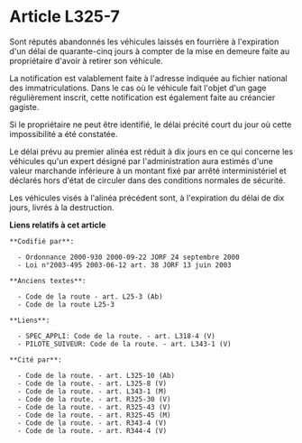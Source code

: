 # Article L325-7

Sont réputés abandonnés les véhicules laissés en fourrière à l'expiration d'un délai de quarante-cinq jours à compter de la
mise en demeure faite au propriétaire d'avoir à retirer son véhicule.

La notification est valablement faite à l'adresse indiquée au fichier national des immatriculations. Dans le cas où le
véhicule fait l'objet d'un gage régulièrement inscrit, cette notification est également faite au créancier gagiste.

Si le propriétaire ne peut être identifié, le délai précité court du jour où cette impossibilité a été constatée.

Le délai prévu au premier alinéa est réduit à dix jours en ce qui concerne les véhicules qu'un expert désigné par
l'administration aura estimés d'une valeur marchande inférieure à un montant fixé par arrêté interministériel et déclarés
hors d'état de circuler dans des conditions normales de sécurité.

Les véhicules visés à l'alinéa précédent sont, à l'expiration du délai de dix jours, livrés à la destruction.

**Liens relatifs à cet article**

	**Codifié par**:

	  - Ordonnance 2000-930 2000-09-22 JORF 24 septembre 2000
	  - Loi n°2003-495 2003-06-12 art. 38 JORF 13 juin 2003

	**Anciens textes**:

	  - Code de la route - art. L25-3 (Ab)
	  - Code de la route L25-3

	**Liens**:

	  - SPEC_APPLI: Code de la route. - art. L318-4 (V)
	  - PILOTE_SUIVEUR: Code de la route. - art. L343-1 (V)

	**Cité par**:

	  - Code de la route. - art. L325-10 (Ab)
	  - Code de la route. - art. L325-8 (V)
	  - Code de la route. - art. L343-1 (M)
	  - Code de la route. - art. R325-30 (V)
	  - Code de la route. - art. R325-43 (V)
	  - Code de la route. - art. R325-45 (M)
	  - Code de la route. - art. R343-4 (V)
	  - Code de la route. - art. R344-4 (V)
